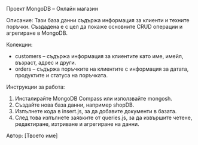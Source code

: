 Проект MongoDB – Онлайн магазин

Описание:
Тази база данни съдържа информация за клиенти и техните поръчки. Създадена е с цел да покаже основните CRUD операции и агрегиране в MongoDB.

Колекции:
- customers – съдържа информация за клиентите като име, имейл, възраст, адрес и други.
- orders – съдържа поръчките на клиентите с информация за датата, продуктите и статуса на поръчката.

Инструкции за работа:
1. Инсталирайте MongoDB Compass или използвайте mongosh.
2. Създайте нова база данни, например shopDB.
3. Изпълнете кода в insert.js, за да добавите документи в базата.
4. След това изпълнете заявките от queries.js, за да извършите четене, редактиране, изтриване и агрегиране на данни.

Автор: [Твоето име]

